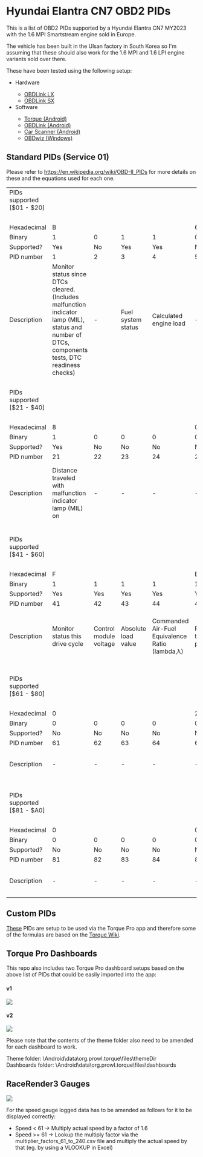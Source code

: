 # Hyundai Elantra CN7 OBD2 PIDs

This is a list of OBD2 PIDs supported by a Hyundai Elantra CN7 MY2023 with the 1.6 MPI Smartstream engine sold in Europe.

The vehicle has been built in the Ulsan factory in South Korea so I'm assuming that these should also work for the 1.6 MPI and 1.6 LPI engine variants sold over there.

These have been tested using the following setup:
<ul>
<li>Hardware</li>
        <ul>
        <li><a href="https://www.scantool.net/obdlink-lxbt/">OBDLink LX</a>
        <li><a href="https://www.scantool.net/obdlink-sx/">OBDLink SX</a>
        </ul>
<li>Software</li>
        <ul>
        <li><a href="https://play.google.com/store/apps/details?id=org.prowl.torque&hl=en&gl=US">Torque (Android)</a></li>
        <li><a href="https://play.google.com/store/apps/details?id=OCTech.Mobile.Applications.OBDLink&hl=en&gl=US">OBDLink (Android)</a></li>
        <li><a href="https://play.google.com/store/apps/details?id=com.ovz.carscanner&hl=en&gl=US">Car Scanner (Android)</a></li>
        <li><a href="https://www.scantool.net/obdwiz/">OBDwiz (Windows)</a></li>
        </ul>
</ul>

<h2> Standard PIDs (Service 01) </h2>

Please refer to https://en.wikipedia.org/wiki/OBD-II_PIDs for more details on these and the equations used for each one.

<table border="0" cellpadding="0" cellspacing="0" id="sheet0" class="sheet0 gridlines">
        <col class="col0">
        <col class="col1">
        <col class="col2">
        <col class="col3">
        <col class="col4">
        <col class="col5">
        <col class="col6">
        <col class="col7">
        <col class="col8">
        <col class="col9">
        <col class="col10">
        <col class="col11">
        <col class="col12">
        <col class="col13">
        <col class="col14">
        <col class="col15">
        <col class="col16">
        <col class="col17">
        <col class="col18">
        <col class="col19">
        <col class="col20">
        <col class="col21">
        <col class="col22">
        <col class="col23">
        <col class="col24">
        <col class="col25">
        <col class="col26">
        <col class="col27">
        <col class="col28">
        <col class="col29">
        <col class="col30">
        <col class="col31">
        <col class="col32">
        <tbody>
          <tr class="row0">
            <td class="column0 style1 s">PIDs supported [$01 - $20]	</td>
            <td class="column1">&nbsp;</td>
            <td class="column2">&nbsp;</td>
            <td class="column3">&nbsp;</td>
            <td class="column4">&nbsp;</td>
            <td class="column5">&nbsp;</td>
            <td class="column6">&nbsp;</td>
            <td class="column7">&nbsp;</td>
            <td class="column8">&nbsp;</td>
            <td class="column9">&nbsp;</td>
            <td class="column10">&nbsp;</td>
            <td class="column11">&nbsp;</td>
            <td class="column12">&nbsp;</td>
            <td class="column13">&nbsp;</td>
            <td class="column14">&nbsp;</td>
            <td class="column15">&nbsp;</td>
            <td class="column16">&nbsp;</td>
            <td class="column17">&nbsp;</td>
            <td class="column18">&nbsp;</td>
            <td class="column19">&nbsp;</td>
            <td class="column20">&nbsp;</td>
            <td class="column21">&nbsp;</td>
            <td class="column22">&nbsp;</td>
            <td class="column23">&nbsp;</td>
            <td class="column24">&nbsp;</td>
            <td class="column25">&nbsp;</td>
            <td class="column26">&nbsp;</td>
            <td class="column27">&nbsp;</td>
            <td class="column28">&nbsp;</td>
            <td class="column29">&nbsp;</td>
            <td class="column30">&nbsp;</td>
            <td class="column31">&nbsp;</td>
            <td class="column32">&nbsp;</td>
          </tr>
          <tr class="row1">
            <td class="column0">&nbsp;</td>
            <td class="column1">&nbsp;</td>
            <td class="column2">&nbsp;</td>
            <td class="column3">&nbsp;</td>
            <td class="column4">&nbsp;</td>
            <td class="column5">&nbsp;</td>
            <td class="column6">&nbsp;</td>
            <td class="column7">&nbsp;</td>
            <td class="column8">&nbsp;</td>
            <td class="column9">&nbsp;</td>
            <td class="column10">&nbsp;</td>
            <td class="column11">&nbsp;</td>
            <td class="column12">&nbsp;</td>
            <td class="column13">&nbsp;</td>
            <td class="column14">&nbsp;</td>
            <td class="column15">&nbsp;</td>
            <td class="column16">&nbsp;</td>
            <td class="column17">&nbsp;</td>
            <td class="column18">&nbsp;</td>
            <td class="column19">&nbsp;</td>
            <td class="column20">&nbsp;</td>
            <td class="column21">&nbsp;</td>
            <td class="column22">&nbsp;</td>
            <td class="column23">&nbsp;</td>
            <td class="column24">&nbsp;</td>
            <td class="column25">&nbsp;</td>
            <td class="column26">&nbsp;</td>
            <td class="column27">&nbsp;</td>
            <td class="column28">&nbsp;</td>
            <td class="column29">&nbsp;</td>
            <td class="column30">&nbsp;</td>
            <td class="column31">&nbsp;</td>
            <td class="column32">&nbsp;</td>
          </tr>
          <tr class="row2">
            <td class="column0 style2 s">Hexadecimal</td>
            <td class="column1 style3 s style5" colspan="4">B</td>
            <td class="column5 style3 n style5" colspan="4">6</td>
            <td class="column9 style3 n style5" colspan="4">3</td>
            <td class="column13 style3 s style5" colspan="4">F</td>
            <td class="column17 style3 s style5" colspan="4">A</td>
            <td class="column21 style3 n style5" colspan="4">8</td>
            <td class="column25 style3 n style5" colspan="4">1</td>
            <td class="column29 style3 n style5" colspan="4">3</td>
          </tr>
          <tr class="row3">
            <td class="column0 style2 s">Binary</td>
            <td class="column1 style6 n">1</td>
            <td class="column2 style6 n">0</td>
            <td class="column3 style6 n">1</td>
            <td class="column4 style6 n">1</td>
            <td class="column5 style6 n">0</td>
            <td class="column6 style6 n">1</td>
            <td class="column7 style6 n">1</td>
            <td class="column8 style6 n">0</td>
            <td class="column9 style6 n">0</td>
            <td class="column10 style6 n">0</td>
            <td class="column11 style6 n">1</td>
            <td class="column12 style6 n">1</td>
            <td class="column13 style6 n">1</td>
            <td class="column14 style6 n">1</td>
            <td class="column15 style6 n">1</td>
            <td class="column16 style6 n">1</td>
            <td class="column17 style6 n">1</td>
            <td class="column18 style6 n">0</td>
            <td class="column19 style6 n">1</td>
            <td class="column20 style6 n">0</td>
            <td class="column21 style6 n">1</td>
            <td class="column22 style6 n">0</td>
            <td class="column23 style6 n">0</td>
            <td class="column24 style6 n">0</td>
            <td class="column25 style6 n">0</td>
            <td class="column26 style6 n">0</td>
            <td class="column27 style6 n">0</td>
            <td class="column28 style6 n">1</td>
            <td class="column29 style6 n">0</td>
            <td class="column30 style6 n">0</td>
            <td class="column31 style6 n">1</td>
            <td class="column32 style6 n">1</td>
          </tr>
          <tr class="row4">
            <td class="column0 style2 s">Supported?</td>
            <td class="column1 style7 s">Yes</td>
            <td class="column2 style8 s">No</td>
            <td class="column3 style7 s">Yes</td>
            <td class="column4 style7 s">Yes</td>
            <td class="column5 style8 s">No</td>
            <td class="column6 style7 s">Yes</td>
            <td class="column7 style7 s">Yes</td>
            <td class="column8 style8 s">No</td>
            <td class="column9 style8 s">No</td>
            <td class="column10 style8 s">No</td>
            <td class="column11 style7 s">Yes</td>
            <td class="column12 style7 s">Yes</td>
            <td class="column13 style7 s">Yes</td>
            <td class="column14 style7 s">Yes</td>
            <td class="column15 style7 s">Yes</td>
            <td class="column16 style7 s">Yes</td>
            <td class="column17 style7 s">Yes</td>
            <td class="column18 style8 s">No</td>
            <td class="column19 style7 s">Yes</td>
            <td class="column20 style8 s">No</td>
            <td class="column21 style7 s">Yes</td>
            <td class="column22 style8 s">No</td>
            <td class="column23 style8 s">No</td>
            <td class="column24 style8 s">No</td>
            <td class="column25 style8 s">No</td>
            <td class="column26 style8 s">No</td>
            <td class="column27 style8 s">No</td>
            <td class="column28 style7 s">Yes</td>
            <td class="column29 style8 s">No</td>
            <td class="column30 style8 s">No</td>
            <td class="column31 style7 s">Yes</td>
            <td class="column32 style7 s">Yes</td>
          </tr>
          <tr class="row5">
            <td class="column0 style2 s">PID number</td>
            <td class="column1 style6 n">1</td>
            <td class="column2 style6 n">2</td>
            <td class="column3 style6 n">3</td>
            <td class="column4 style6 n">4</td>
            <td class="column5 style6 n">5</td>
            <td class="column6 style6 n">6</td>
            <td class="column7 style6 n">7</td>
            <td class="column8 style6 n">8</td>
            <td class="column9 style6 n">9</td>
            <td class="column10 style6 s">0A</td>
            <td class="column11 style6 s">0B</td>
            <td class="column12 style6 s">0C</td>
            <td class="column13 style6 s">0D</td>
            <td class="column14 style6 s">0E</td>
            <td class="column15 style6 s">0F</td>
            <td class="column16 style6 n">10</td>
            <td class="column17 style6 n">11</td>
            <td class="column18 style6 n">12</td>
            <td class="column19 style6 n">13</td>
            <td class="column20 style6 n">14</td>
            <td class="column21 style6 n">15</td>
            <td class="column22 style6 n">16</td>
            <td class="column23 style6 n">17</td>
            <td class="column24 style6 n">18</td>
            <td class="column25 style6 n">19</td>
            <td class="column26 style6 s">1A</td>
            <td class="column27 style6 s">1B</td>
            <td class="column28 style6 s">1C</td>
            <td class="column29 style6 s">1D</td>
            <td class="column30 style6 s">1E</td>
            <td class="column31 style6 s">1F</td>
            <td class="column32 style6 n">20</td>
          </tr>
          <tr class="row6">
            <td class="column0 style2 s">Description</td>
            <td class="column1 style9 s">Monitor status since DTCs cleared. (Includes malfunction indicator lamp (MIL), status and number of DTCs, components tests, DTC readiness checks)</td>
            <td class="column2 style10 s">-</td>
            <td class="column3 style10 s">Fuel system status</td>
            <td class="column4 style10 s">Calculated engine load</td>
            <td class="column5 style10 s">-</td>
            <td class="column6 style10 s">Short term fuel trim—Bank 1</td>
            <td class="column7 style10 s">Long term fuel trim—Bank 1</td>
            <td class="column8 style10 s">-</td>
            <td class="column9 style10 s">-</td>
            <td class="column10 style10 s">-</td>
            <td class="column11 style10 s">Intake manifold absolute pressure</td>
            <td class="column12 style10 s">Engine speed</td>
            <td class="column13 style10 s">Vehicle speed</td>
            <td class="column14 style10 s">Timing advance</td>
            <td class="column15 style10 s">Intake air temperature</td>
            <td class="column16 style10 s">Mass air flow sensor (MAF) air flow rate</td>
            <td class="column17 style10 s">Throttle position</td>
            <td class="column18 style10 s">-</td>
            <td class="column19 style10 s">Oxygen sensors present (in 2 banks)</td>
            <td class="column20 style10 s">-</td>
            <td class="column21 style10 s">	Oxygen Sensor 2<br />
A: Voltage<br />
B: Short term fuel trim</td>
            <td class="column22 style10 s">-</td>
            <td class="column23 style10 s">-</td>
            <td class="column24 style10 s">-</td>
            <td class="column25 style10 s">-</td>
            <td class="column26 style10 s">-</td>
            <td class="column27 style10 s">-</td>
            <td class="column28 style10 s">OBD standards this vehicle conforms to</td>
            <td class="column29 style10 s">-</td>
            <td class="column30 style10 s">-</td>
            <td class="column31 style10 s">Run time since engine start	</td>
            <td class="column32 style10 s">PIDs supported [$21 - $40]	</td>
          </tr>
          <tr class="row7">
            <td class="column0">&nbsp;</td>
            <td class="column1">&nbsp;</td>
            <td class="column2">&nbsp;</td>
            <td class="column3">&nbsp;</td>
            <td class="column4">&nbsp;</td>
            <td class="column5">&nbsp;</td>
            <td class="column6">&nbsp;</td>
            <td class="column7">&nbsp;</td>
            <td class="column8">&nbsp;</td>
            <td class="column9">&nbsp;</td>
            <td class="column10">&nbsp;</td>
            <td class="column11">&nbsp;</td>
            <td class="column12">&nbsp;</td>
            <td class="column13">&nbsp;</td>
            <td class="column14">&nbsp;</td>
            <td class="column15">&nbsp;</td>
            <td class="column16">&nbsp;</td>
            <td class="column17">&nbsp;</td>
            <td class="column18">&nbsp;</td>
            <td class="column19">&nbsp;</td>
            <td class="column20">&nbsp;</td>
            <td class="column21">&nbsp;</td>
            <td class="column22">&nbsp;</td>
            <td class="column23">&nbsp;</td>
            <td class="column24">&nbsp;</td>
            <td class="column25">&nbsp;</td>
            <td class="column26">&nbsp;</td>
            <td class="column27">&nbsp;</td>
            <td class="column28">&nbsp;</td>
            <td class="column29">&nbsp;</td>
            <td class="column30">&nbsp;</td>
            <td class="column31">&nbsp;</td>
            <td class="column32">&nbsp;</td>
          </tr>
          <tr class="row8">
            <td class="column0 style1 s">PIDs supported [$21 - $40]	</td>
            <td class="column1">&nbsp;</td>
            <td class="column2">&nbsp;</td>
            <td class="column3">&nbsp;</td>
            <td class="column4">&nbsp;</td>
            <td class="column5">&nbsp;</td>
            <td class="column6">&nbsp;</td>
            <td class="column7">&nbsp;</td>
            <td class="column8">&nbsp;</td>
            <td class="column9">&nbsp;</td>
            <td class="column10">&nbsp;</td>
            <td class="column11">&nbsp;</td>
            <td class="column12">&nbsp;</td>
            <td class="column13">&nbsp;</td>
            <td class="column14">&nbsp;</td>
            <td class="column15">&nbsp;</td>
            <td class="column16">&nbsp;</td>
            <td class="column17">&nbsp;</td>
            <td class="column18">&nbsp;</td>
            <td class="column19">&nbsp;</td>
            <td class="column20">&nbsp;</td>
            <td class="column21">&nbsp;</td>
            <td class="column22">&nbsp;</td>
            <td class="column23">&nbsp;</td>
            <td class="column24">&nbsp;</td>
            <td class="column25">&nbsp;</td>
            <td class="column26">&nbsp;</td>
            <td class="column27">&nbsp;</td>
            <td class="column28">&nbsp;</td>
            <td class="column29">&nbsp;</td>
            <td class="column30">&nbsp;</td>
            <td class="column31">&nbsp;</td>
            <td class="column32">&nbsp;</td>
          </tr>
          <tr class="row9">
            <td class="column0">&nbsp;</td>
            <td class="column1">&nbsp;</td>
            <td class="column2">&nbsp;</td>
            <td class="column3">&nbsp;</td>
            <td class="column4">&nbsp;</td>
            <td class="column5">&nbsp;</td>
            <td class="column6">&nbsp;</td>
            <td class="column7">&nbsp;</td>
            <td class="column8">&nbsp;</td>
            <td class="column9">&nbsp;</td>
            <td class="column10">&nbsp;</td>
            <td class="column11">&nbsp;</td>
            <td class="column12">&nbsp;</td>
            <td class="column13">&nbsp;</td>
            <td class="column14">&nbsp;</td>
            <td class="column15">&nbsp;</td>
            <td class="column16">&nbsp;</td>
            <td class="column17">&nbsp;</td>
            <td class="column18">&nbsp;</td>
            <td class="column19">&nbsp;</td>
            <td class="column20">&nbsp;</td>
            <td class="column21">&nbsp;</td>
            <td class="column22">&nbsp;</td>
            <td class="column23">&nbsp;</td>
            <td class="column24">&nbsp;</td>
            <td class="column25">&nbsp;</td>
            <td class="column26">&nbsp;</td>
            <td class="column27">&nbsp;</td>
            <td class="column28">&nbsp;</td>
            <td class="column29">&nbsp;</td>
            <td class="column30">&nbsp;</td>
            <td class="column31">&nbsp;</td>
            <td class="column32">&nbsp;</td>
          </tr>
          <tr class="row10">
            <td class="column0 style2 s">Hexadecimal</td>
            <td class="column1 style3 n style5" colspan="4">8</td>
            <td class="column5 style3 n style5" colspan="4">0</td>
            <td class="column9 style3 n style5" colspan="4">1</td>
            <td class="column13 style3 s style5" colspan="4">D</td>
            <td class="column17 style3 s style5" colspan="4">B</td>
            <td class="column21 style3 n style5" colspan="4">0</td>
            <td class="column25 style3 n style5" colspan="4">1</td>
            <td class="column29 style3 n style5" colspan="4">1</td>
          </tr>
          <tr class="row11">
            <td class="column0 style2 s">Binary</td>
            <td class="column1 style6 n">1</td>
            <td class="column2 style6 n">0</td>
            <td class="column3 style6 n">0</td>
            <td class="column4 style6 n">0</td>
            <td class="column5 style6 n">0</td>
            <td class="column6 style6 n">0</td>
            <td class="column7 style6 n">0</td>
            <td class="column8 style6 n">0</td>
            <td class="column9 style6 n">0</td>
            <td class="column10 style6 n">0</td>
            <td class="column11 style6 n">0</td>
            <td class="column12 style6 n">1</td>
            <td class="column13 style6 n">1</td>
            <td class="column14 style6 n">1</td>
            <td class="column15 style6 n">0</td>
            <td class="column16 style6 n">1</td>
            <td class="column17 style6 n">1</td>
            <td class="column18 style6 n">0</td>
            <td class="column19 style6 n">1</td>
            <td class="column20 style6 n">1</td>
            <td class="column21 style6 n">0</td>
            <td class="column22 style6 n">0</td>
            <td class="column23 style6 n">0</td>
            <td class="column24 style6 n">0</td>
            <td class="column25 style6 n">0</td>
            <td class="column26 style6 n">0</td>
            <td class="column27 style6 n">0</td>
            <td class="column28 style6 n">1</td>
            <td class="column29 style6 n">0</td>
            <td class="column30 style6 n">0</td>
            <td class="column31 style6 n">0</td>
            <td class="column32 style6 n">1</td>
          </tr>
          <tr class="row12">
            <td class="column0 style2 s">Supported?</td>
            <td class="column1 style7 s">Yes</td>
            <td class="column2 style8 s">No</td>
            <td class="column3 style8 s">No</td>
            <td class="column4 style8 s">No</td>
            <td class="column5 style8 s">No</td>
            <td class="column6 style8 s">No</td>
            <td class="column7 style8 s">No</td>
            <td class="column8 style8 s">No</td>
            <td class="column9 style8 s">No</td>
            <td class="column10 style8 s">No</td>
            <td class="column11 style8 s">No</td>
            <td class="column12 style7 s">Yes</td>
            <td class="column13 style7 s">Yes</td>
            <td class="column14 style7 s">Yes</td>
            <td class="column15 style8 s">No</td>
            <td class="column16 style7 s">Yes</td>
            <td class="column17 style7 s">Yes</td>
            <td class="column18 style8 s">No</td>
            <td class="column19 style7 s">Yes</td>
            <td class="column20 style7 s">Yes</td>
            <td class="column21 style8 s">No</td>
            <td class="column22 style8 s">No</td>
            <td class="column23 style8 s">No</td>
            <td class="column24 style8 s">No</td>
            <td class="column25 style8 s">No</td>
            <td class="column26 style8 s">No</td>
            <td class="column27 style8 s">No</td>
            <td class="column28 style7 s">Yes</td>
            <td class="column29 style8 s">No</td>
            <td class="column30 style8 s">No</td>
            <td class="column31 style8 s">No</td>
            <td class="column32 style7 s">Yes</td>
          </tr>
          <tr class="row13">
            <td class="column0 style2 s">PID number</td>
            <td class="column1 style6 n">21</td>
            <td class="column2 style6 n">22</td>
            <td class="column3 style6 n">23</td>
            <td class="column4 style6 n">24</td>
            <td class="column5 style6 n">25</td>
            <td class="column6 style6 n">26</td>
            <td class="column7 style6 n">27</td>
            <td class="column8 style6 n">28</td>
            <td class="column9 style6 n">29</td>
            <td class="column10 style6 s">2A</td>
            <td class="column11 style6 s">2B</td>
            <td class="column12 style6 s">2C</td>
            <td class="column13 style6 s">2D</td>
            <td class="column14 style6 s">2E</td>
            <td class="column15 style6 s">2F</td>
            <td class="column16 style6 n">30</td>
            <td class="column17 style6 n">31</td>
            <td class="column18 style6 n">32</td>
            <td class="column19 style6 n">33</td>
            <td class="column20 style6 n">34</td>
            <td class="column21 style6 n">35</td>
            <td class="column22 style6 n">36</td>
            <td class="column23 style6 n">37</td>
            <td class="column24 style6 n">38</td>
            <td class="column25 style6 n">39</td>
            <td class="column26 style6 s">3A</td>
            <td class="column27 style6 s">3B</td>
            <td class="column28 style6 s">3C</td>
            <td class="column29 style6 s">3D</td>
            <td class="column30 style6 s">3E</td>
            <td class="column31 style6 s">3F</td>
            <td class="column32 style6 n">40</td>
          </tr>
          <tr class="row14">
            <td class="column0 style2 s">Description</td>
            <td class="column1 style9 s">Distance traveled with malfunction indicator lamp (MIL) on</td>
            <td class="column2 style10 s">-</td>
            <td class="column3 style10 s">-</td>
            <td class="column4 style10 s">-</td>
            <td class="column5 style10 s">-</td>
            <td class="column6 style10 s">-</td>
            <td class="column7 style10 s">-</td>
            <td class="column8 style10 s">-</td>
            <td class="column9 style10 s">-</td>
            <td class="column10 style10 s">-</td>
            <td class="column11 style10 s">-</td>
            <td class="column12 style10 s">Commanded EGR</td>
            <td class="column13 style10 s">EGR Error	</td>
            <td class="column14 style10 s">Commanded evaporative purge	</td>
            <td class="column15 style10 s">-</td>
            <td class="column16 style10 s">Warm-ups since codes cleared</td>
            <td class="column17 style10 s">Distance traveled since codes cleared</td>
            <td class="column18 style10 s">-</td>
            <td class="column19 style10 s">Absolute Barometric Pressure	</td>
            <td class="column20 style10 s">Oxygen Sensor 1<br />
AB: Air-Fuel Equivalence Ratio (lambda,λ)<br />
CD: Current</td>
            <td class="column21 style10 s">-</td>
            <td class="column22 style10 s">-</td>
            <td class="column23 style10 s">-</td>
            <td class="column24 style10 s">-</td>
            <td class="column25 style10 s">-</td>
            <td class="column26 style10 s">-</td>
            <td class="column27 style10 s">-</td>
            <td class="column28 style10 s">Catalyst Temperature: Bank 1, Sensor 1</td>
            <td class="column29 style10 s">-</td>
            <td class="column30 style10 s">-</td>
            <td class="column31 style10 s">-</td>
            <td class="column32 style10 s">PIDs supported [$41 - $60]</td>
          </tr>
          <tr class="row15">
            <td class="column0">&nbsp;</td>
            <td class="column1">&nbsp;</td>
            <td class="column2">&nbsp;</td>
            <td class="column3">&nbsp;</td>
            <td class="column4">&nbsp;</td>
            <td class="column5">&nbsp;</td>
            <td class="column6">&nbsp;</td>
            <td class="column7">&nbsp;</td>
            <td class="column8">&nbsp;</td>
            <td class="column9">&nbsp;</td>
            <td class="column10">&nbsp;</td>
            <td class="column11">&nbsp;</td>
            <td class="column12">&nbsp;</td>
            <td class="column13">&nbsp;</td>
            <td class="column14">&nbsp;</td>
            <td class="column15">&nbsp;</td>
            <td class="column16">&nbsp;</td>
            <td class="column17">&nbsp;</td>
            <td class="column18">&nbsp;</td>
            <td class="column19">&nbsp;</td>
            <td class="column20">&nbsp;</td>
            <td class="column21">&nbsp;</td>
            <td class="column22">&nbsp;</td>
            <td class="column23">&nbsp;</td>
            <td class="column24">&nbsp;</td>
            <td class="column25">&nbsp;</td>
            <td class="column26">&nbsp;</td>
            <td class="column27">&nbsp;</td>
            <td class="column28">&nbsp;</td>
            <td class="column29">&nbsp;</td>
            <td class="column30">&nbsp;</td>
            <td class="column31">&nbsp;</td>
            <td class="column32">&nbsp;</td>
          </tr>
          <tr class="row16">
            <td class="column0 style1 s">PIDs supported [$41 - $60]	</td>
            <td class="column1">&nbsp;</td>
            <td class="column2">&nbsp;</td>
            <td class="column3">&nbsp;</td>
            <td class="column4">&nbsp;</td>
            <td class="column5">&nbsp;</td>
            <td class="column6">&nbsp;</td>
            <td class="column7">&nbsp;</td>
            <td class="column8">&nbsp;</td>
            <td class="column9">&nbsp;</td>
            <td class="column10">&nbsp;</td>
            <td class="column11">&nbsp;</td>
            <td class="column12">&nbsp;</td>
            <td class="column13">&nbsp;</td>
            <td class="column14">&nbsp;</td>
            <td class="column15">&nbsp;</td>
            <td class="column16">&nbsp;</td>
            <td class="column17">&nbsp;</td>
            <td class="column18">&nbsp;</td>
            <td class="column19">&nbsp;</td>
            <td class="column20">&nbsp;</td>
            <td class="column21">&nbsp;</td>
            <td class="column22">&nbsp;</td>
            <td class="column23">&nbsp;</td>
            <td class="column24">&nbsp;</td>
            <td class="column25">&nbsp;</td>
            <td class="column26">&nbsp;</td>
            <td class="column27">&nbsp;</td>
            <td class="column28">&nbsp;</td>
            <td class="column29">&nbsp;</td>
            <td class="column30">&nbsp;</td>
            <td class="column31">&nbsp;</td>
            <td class="column32">&nbsp;</td>
          </tr>
          <tr class="row17">
            <td class="column0">&nbsp;</td>
            <td class="column1">&nbsp;</td>
            <td class="column2">&nbsp;</td>
            <td class="column3">&nbsp;</td>
            <td class="column4">&nbsp;</td>
            <td class="column5">&nbsp;</td>
            <td class="column6">&nbsp;</td>
            <td class="column7">&nbsp;</td>
            <td class="column8">&nbsp;</td>
            <td class="column9">&nbsp;</td>
            <td class="column10">&nbsp;</td>
            <td class="column11">&nbsp;</td>
            <td class="column12">&nbsp;</td>
            <td class="column13">&nbsp;</td>
            <td class="column14">&nbsp;</td>
            <td class="column15">&nbsp;</td>
            <td class="column16">&nbsp;</td>
            <td class="column17">&nbsp;</td>
            <td class="column18">&nbsp;</td>
            <td class="column19">&nbsp;</td>
            <td class="column20">&nbsp;</td>
            <td class="column21">&nbsp;</td>
            <td class="column22">&nbsp;</td>
            <td class="column23">&nbsp;</td>
            <td class="column24">&nbsp;</td>
            <td class="column25">&nbsp;</td>
            <td class="column26">&nbsp;</td>
            <td class="column27">&nbsp;</td>
            <td class="column28">&nbsp;</td>
            <td class="column29">&nbsp;</td>
            <td class="column30">&nbsp;</td>
            <td class="column31">&nbsp;</td>
            <td class="column32">&nbsp;</td>
          </tr>
          <tr class="row18">
            <td class="column0 style2 s">Hexadecimal</td>
            <td class="column1 style3 s style5" colspan="4">F</td>
            <td class="column5 style3 s style5" colspan="4">E</td>
            <td class="column9 style3 s style5" colspan="4">D</td>
            <td class="column13 style3 n style5" colspan="4">0</td>
            <td class="column17 style3 n style5" colspan="4">8</td>
            <td class="column21 style3 s style5" colspan="4">C</td>
            <td class="column25 style3 n style5" colspan="4">0</td>
            <td class="column29 style3 n style5" colspan="4">5</td>
          </tr>
          <tr class="row19">
            <td class="column0 style2 s">Binary</td>
            <td class="column1 style6 n">1</td>
            <td class="column2 style6 n">1</td>
            <td class="column3 style6 n">1</td>
            <td class="column4 style6 n">1</td>
            <td class="column5 style6 n">1</td>
            <td class="column6 style6 n">1</td>
            <td class="column7 style6 n">1</td>
            <td class="column8 style6 n">0</td>
            <td class="column9 style6 n">1</td>
            <td class="column10 style6 n">1</td>
            <td class="column11 style6 n">0</td>
            <td class="column12 style6 n">1</td>
            <td class="column13 style6 n">0</td>
            <td class="column14 style6 n">0</td>
            <td class="column15 style6 n">0</td>
            <td class="column16 style6 n">0</td>
            <td class="column17 style6 n">1</td>
            <td class="column18 style6 n">0</td>
            <td class="column19 style6 n">0</td>
            <td class="column20 style6 n">0</td>
            <td class="column21 style6 n">1</td>
            <td class="column22 style6 n">1</td>
            <td class="column23 style6 n">0</td>
            <td class="column24 style6 n">0</td>
            <td class="column25 style6 n">0</td>
            <td class="column26 style6 n">0</td>
            <td class="column27 style6 n">0</td>
            <td class="column28 style6 n">0</td>
            <td class="column29 style6 n">0</td>
            <td class="column30 style6 n">1</td>
            <td class="column31 style6 n">0</td>
            <td class="column32 style6 n">1</td>
          </tr>
          <tr class="row20">
            <td class="column0 style2 s">Supported?</td>
            <td class="column1 style7 s">Yes</td>
            <td class="column2 style7 s">Yes</td>
            <td class="column3 style7 s">Yes</td>
            <td class="column4 style7 s">Yes</td>
            <td class="column5 style7 s">Yes</td>
            <td class="column6 style7 s">Yes</td>
            <td class="column7 style7 s">Yes</td>
            <td class="column8 style8 s">No</td>
            <td class="column9 style7 s">Yes</td>
            <td class="column10 style7 s">Yes</td>
            <td class="column11 style8 s">No</td>
            <td class="column12 style7 s">Yes</td>
            <td class="column13 style8 s">No</td>
            <td class="column14 style8 s">No</td>
            <td class="column15 style8 s">No</td>
            <td class="column16 style8 s">No</td>
            <td class="column17 style7 s">Yes</td>
            <td class="column18 style8 s">No</td>
            <td class="column19 style8 s">No</td>
            <td class="column20 style8 s">No</td>
            <td class="column21 style7 s">Yes</td>
            <td class="column22 style7 s">Yes</td>
            <td class="column23 style8 s">No</td>
            <td class="column24 style8 s">No</td>
            <td class="column25 style8 s">No</td>
            <td class="column26 style8 s">No</td>
            <td class="column27 style8 s">No</td>
            <td class="column28 style8 s">No</td>
            <td class="column29 style8 s">No</td>
            <td class="column30 style7 s">Yes</td>
            <td class="column31 style8 s">No</td>
            <td class="column32 style7 s">Yes</td>
          </tr>
          <tr class="row21">
            <td class="column0 style2 s">PID number</td>
            <td class="column1 style6 n">41</td>
            <td class="column2 style6 n">42</td>
            <td class="column3 style6 n">43</td>
            <td class="column4 style6 n">44</td>
            <td class="column5 style6 n">45</td>
            <td class="column6 style6 n">46</td>
            <td class="column7 style6 n">47</td>
            <td class="column8 style6 n">48</td>
            <td class="column9 style6 n">49</td>
            <td class="column10 style6 s">4A</td>
            <td class="column11 style6 s">4B</td>
            <td class="column12 style6 s">4C</td>
            <td class="column13 style6 s">4D</td>
            <td class="column14 style6 s">4E</td>
            <td class="column15 style6 s">4F</td>
            <td class="column16 style6 n">50</td>
            <td class="column17 style6 n">51</td>
            <td class="column18 style6 n">52</td>
            <td class="column19 style6 n">53</td>
            <td class="column20 style6 n">54</td>
            <td class="column21 style6 n">55</td>
            <td class="column22 style6 n">56</td>
            <td class="column23 style6 n">57</td>
            <td class="column24 style6 n">58</td>
            <td class="column25 style6 n">59</td>
            <td class="column26 style6 s">5A</td>
            <td class="column27 style6 s">5B</td>
            <td class="column28 style6 s">5C</td>
            <td class="column29 style6 s">5D</td>
            <td class="column30 style6 s">5E</td>
            <td class="column31 style6 s">5F</td>
            <td class="column32 style6 n">60</td>
          </tr>
          <tr class="row22">
            <td class="column0 style2 s">Description</td>
            <td class="column1 style11 s">Monitor status this drive cycle</td>
            <td class="column2 style11 s">Control module voltage</td>
            <td class="column3 style11 s">Absolute load value</td>
            <td class="column4 style10 s">Commanded Air-Fuel Equivalence Ratio (lambda,λ)	</td>
            <td class="column5 style11 s">Relative throttle position</td>
            <td class="column6 style11 s">Ambient air temperature</td>
            <td class="column7 style11 s">Absolute throttle position B</td>
            <td class="column8 style10 s">-</td>
            <td class="column9 style10 s">Accelerator pedal position D</td>
            <td class="column10 style11 s">Accelerator pedal position E</td>
            <td class="column11 style10 s">-</td>
            <td class="column12 style11 s">Commanded throttle actuator</td>
            <td class="column13 style10 s">-</td>
            <td class="column14 style10 s">-</td>
            <td class="column15 style10 s">-</td>
            <td class="column16 style10 s">-</td>
            <td class="column17 style10 s">Fuel Type	</td>
            <td class="column18 style10 s">-</td>
            <td class="column19 style10 s">-</td>
            <td class="column20 style10 s">-</td>
            <td class="column21 style10 s">Short term secondary oxygen sensor trim, A: bank 1, B: bank 3	</td>
            <td class="column22 style10 s">Long term secondary oxygen sensor trim, A: bank 1, B: bank 3</td>
            <td class="column23 style10 s">-</td>
            <td class="column24 style10 s">-</td>
            <td class="column25 style10 s">-</td>
            <td class="column26 style10 s">-</td>
            <td class="column27 style10 s">-</td>
            <td class="column28 style10 s">-</td>
            <td class="column29 style10 s">-</td>
            <td class="column30 style10 s">Engine fuel rate	</td>
            <td class="column31 style10 s">-</td>
            <td class="column32 style10 s">PIDs supported [$61 - $80]	</td>
          </tr>
          <tr class="row23">
            <td class="column0">&nbsp;</td>
            <td class="column1">&nbsp;</td>
            <td class="column2">&nbsp;</td>
            <td class="column3">&nbsp;</td>
            <td class="column4">&nbsp;</td>
            <td class="column5">&nbsp;</td>
            <td class="column6">&nbsp;</td>
            <td class="column7">&nbsp;</td>
            <td class="column8">&nbsp;</td>
            <td class="column9">&nbsp;</td>
            <td class="column10">&nbsp;</td>
            <td class="column11">&nbsp;</td>
            <td class="column12">&nbsp;</td>
            <td class="column13">&nbsp;</td>
            <td class="column14">&nbsp;</td>
            <td class="column15">&nbsp;</td>
            <td class="column16">&nbsp;</td>
            <td class="column17">&nbsp;</td>
            <td class="column18">&nbsp;</td>
            <td class="column19">&nbsp;</td>
            <td class="column20">&nbsp;</td>
            <td class="column21">&nbsp;</td>
            <td class="column22">&nbsp;</td>
            <td class="column23">&nbsp;</td>
            <td class="column24">&nbsp;</td>
            <td class="column25">&nbsp;</td>
            <td class="column26">&nbsp;</td>
            <td class="column27">&nbsp;</td>
            <td class="column28">&nbsp;</td>
            <td class="column29">&nbsp;</td>
            <td class="column30">&nbsp;</td>
            <td class="column31">&nbsp;</td>
            <td class="column32">&nbsp;</td>
          </tr>
          <tr class="row24">
            <td class="column0 style1 s">PIDs supported [$61 - $80]	</td>
            <td class="column1">&nbsp;</td>
            <td class="column2">&nbsp;</td>
            <td class="column3">&nbsp;</td>
            <td class="column4">&nbsp;</td>
            <td class="column5">&nbsp;</td>
            <td class="column6">&nbsp;</td>
            <td class="column7">&nbsp;</td>
            <td class="column8">&nbsp;</td>
            <td class="column9">&nbsp;</td>
            <td class="column10">&nbsp;</td>
            <td class="column11">&nbsp;</td>
            <td class="column12">&nbsp;</td>
            <td class="column13">&nbsp;</td>
            <td class="column14">&nbsp;</td>
            <td class="column15">&nbsp;</td>
            <td class="column16">&nbsp;</td>
            <td class="column17">&nbsp;</td>
            <td class="column18">&nbsp;</td>
            <td class="column19">&nbsp;</td>
            <td class="column20">&nbsp;</td>
            <td class="column21">&nbsp;</td>
            <td class="column22">&nbsp;</td>
            <td class="column23">&nbsp;</td>
            <td class="column24">&nbsp;</td>
            <td class="column25">&nbsp;</td>
            <td class="column26">&nbsp;</td>
            <td class="column27">&nbsp;</td>
            <td class="column28">&nbsp;</td>
            <td class="column29">&nbsp;</td>
            <td class="column30">&nbsp;</td>
            <td class="column31">&nbsp;</td>
            <td class="column32">&nbsp;</td>
          </tr>
          <tr class="row25">
            <td class="column0">&nbsp;</td>
            <td class="column1">&nbsp;</td>
            <td class="column2">&nbsp;</td>
            <td class="column3">&nbsp;</td>
            <td class="column4">&nbsp;</td>
            <td class="column5">&nbsp;</td>
            <td class="column6">&nbsp;</td>
            <td class="column7">&nbsp;</td>
            <td class="column8">&nbsp;</td>
            <td class="column9">&nbsp;</td>
            <td class="column10">&nbsp;</td>
            <td class="column11">&nbsp;</td>
            <td class="column12">&nbsp;</td>
            <td class="column13">&nbsp;</td>
            <td class="column14">&nbsp;</td>
            <td class="column15">&nbsp;</td>
            <td class="column16">&nbsp;</td>
            <td class="column17">&nbsp;</td>
            <td class="column18">&nbsp;</td>
            <td class="column19">&nbsp;</td>
            <td class="column20">&nbsp;</td>
            <td class="column21">&nbsp;</td>
            <td class="column22">&nbsp;</td>
            <td class="column23">&nbsp;</td>
            <td class="column24">&nbsp;</td>
            <td class="column25">&nbsp;</td>
            <td class="column26">&nbsp;</td>
            <td class="column27">&nbsp;</td>
            <td class="column28">&nbsp;</td>
            <td class="column29">&nbsp;</td>
            <td class="column30">&nbsp;</td>
            <td class="column31">&nbsp;</td>
            <td class="column32">&nbsp;</td>
          </tr>
          <tr class="row26">
            <td class="column0 style2 s">Hexadecimal</td>
            <td class="column1 style3 n style5" colspan="4">0</td>
            <td class="column5 style3 n style5" colspan="4">2</td>
            <td class="column9 style3 n style5" colspan="4">0</td>
            <td class="column13 style3 n style5" colspan="4">0</td>
            <td class="column17 style3 n style5" colspan="4">0</td>
            <td class="column21 style3 n style5" colspan="4">0</td>
            <td class="column25 style3 n style5" colspan="4">0</td>
            <td class="column29 style3 n style5" colspan="4">1</td>
          </tr>
          <tr class="row27">
            <td class="column0 style2 s">Binary</td>
            <td class="column1 style6 n">0</td>
            <td class="column2 style6 n">0</td>
            <td class="column3 style6 n">0</td>
            <td class="column4 style6 n">0</td>
            <td class="column5 style6 n">0</td>
            <td class="column6 style6 n">0</td>
            <td class="column7 style6 n">1</td>
            <td class="column8 style6 n">0</td>
            <td class="column9 style6 n">0</td>
            <td class="column10 style6 n">0</td>
            <td class="column11 style6 n">0</td>
            <td class="column12 style6 n">0</td>
            <td class="column13 style6 n">0</td>
            <td class="column14 style6 n">0</td>
            <td class="column15 style6 n">0</td>
            <td class="column16 style6 n">0</td>
            <td class="column17 style6 n">0</td>
            <td class="column18 style6 n">0</td>
            <td class="column19 style6 n">0</td>
            <td class="column20 style6 n">0</td>
            <td class="column21 style6 n">0</td>
            <td class="column22 style6 n">0</td>
            <td class="column23 style6 n">0</td>
            <td class="column24 style6 n">0</td>
            <td class="column25 style6 n">0</td>
            <td class="column26 style6 n">0</td>
            <td class="column27 style6 n">0</td>
            <td class="column28 style6 n">0</td>
            <td class="column29 style6 n">0</td>
            <td class="column30 style6 n">0</td>
            <td class="column31 style6 n">0</td>
            <td class="column32 style6 n">1</td>
          </tr>
          <tr class="row28">
            <td class="column0 style2 s">Supported?</td>
            <td class="column1 style8 s">No</td>
            <td class="column2 style8 s">No</td>
            <td class="column3 style8 s">No</td>
            <td class="column4 style8 s">No</td>
            <td class="column5 style8 s">No</td>
            <td class="column6 style8 s">No</td>
            <td class="column7 style7 s">Yes</td>
            <td class="column8 style8 s">No</td>
            <td class="column9 style8 s">No</td>
            <td class="column10 style8 s">No</td>
            <td class="column11 style8 s">No</td>
            <td class="column12 style8 s">No</td>
            <td class="column13 style8 s">No</td>
            <td class="column14 style8 s">No</td>
            <td class="column15 style8 s">No</td>
            <td class="column16 style8 s">No</td>
            <td class="column17 style8 s">No</td>
            <td class="column18 style8 s">No</td>
            <td class="column19 style8 s">No</td>
            <td class="column20 style8 s">No</td>
            <td class="column21 style8 s">No</td>
            <td class="column22 style8 s">No</td>
            <td class="column23 style8 s">No</td>
            <td class="column24 style8 s">No</td>
            <td class="column25 style8 s">No</td>
            <td class="column26 style8 s">No</td>
            <td class="column27 style8 s">No</td>
            <td class="column28 style8 s">No</td>
            <td class="column29 style8 s">No</td>
            <td class="column30 style8 s">No</td>
            <td class="column31 style8 s">No</td>
            <td class="column32 style7 s">Yes</td>
          </tr>
          <tr class="row29">
            <td class="column0 style2 s">PID number</td>
            <td class="column1 style6 n">61</td>
            <td class="column2 style6 n">62</td>
            <td class="column3 style6 n">63</td>
            <td class="column4 style6 n">64</td>
            <td class="column5 style6 n">65</td>
            <td class="column6 style6 n">66</td>
            <td class="column7 style6 n">67</td>
            <td class="column8 style6 n">68</td>
            <td class="column9 style6 n">69</td>
            <td class="column10 style6 s">6A</td>
            <td class="column11 style6 s">6B</td>
            <td class="column12 style6 s">6C</td>
            <td class="column13 style6 s">6D</td>
            <td class="column14 style6 s">6E</td>
            <td class="column15 style6 s">6F</td>
            <td class="column16 style6 n">70</td>
            <td class="column17 style6 n">71</td>
            <td class="column18 style6 n">72</td>
            <td class="column19 style6 n">73</td>
            <td class="column20 style6 n">74</td>
            <td class="column21 style6 n">75</td>
            <td class="column22 style6 n">76</td>
            <td class="column23 style6 n">77</td>
            <td class="column24 style6 n">78</td>
            <td class="column25 style6 n">79</td>
            <td class="column26 style6 s">7A</td>
            <td class="column27 style6 s">7B</td>
            <td class="column28 style6 s">7C</td>
            <td class="column29 style6 s">7D</td>
            <td class="column30 style6 s">7E</td>
            <td class="column31 style6 s">7F</td>
            <td class="column32 style6 n">80</td>
          </tr>
          <tr class="row30">
            <td class="column0 style2 s">Description</td>
            <td class="column1 style10 s">-</td>
            <td class="column2 style10 s">-</td>
            <td class="column3 style10 s">-</td>
            <td class="column4 style10 s">-</td>
            <td class="column5 style10 s">-</td>
            <td class="column6 style10 s">-</td>
            <td class="column7 style11 s">Engine coolant temperature	</td>
            <td class="column8 style10 s">-</td>
            <td class="column9 style10 s">-</td>
            <td class="column10 style10 s">-</td>
            <td class="column11 style10 s">-</td>
            <td class="column12 style10 s">-</td>
            <td class="column13 style10 s">-</td>
            <td class="column14 style10 s">-</td>
            <td class="column15 style10 s">-</td>
            <td class="column16 style10 s">-</td>
            <td class="column17 style10 s">-</td>
            <td class="column18 style10 s">-</td>
            <td class="column19 style10 s">-</td>
            <td class="column20 style10 s">-</td>
            <td class="column21 style10 s">-</td>
            <td class="column22 style10 s">-</td>
            <td class="column23 style10 s">-</td>
            <td class="column24 style10 s">-</td>
            <td class="column25 style10 s">-</td>
            <td class="column26 style10 s">-</td>
            <td class="column27 style10 s">-</td>
            <td class="column28 style10 s">-</td>
            <td class="column29 style10 s">-</td>
            <td class="column30 style10 s">-</td>
            <td class="column31 style10 s">-</td>
            <td class="column32 style10 s">PIDs supported [$81 - $A0]	</td>
          </tr>
          <tr class="row31">
            <td class="column0">&nbsp;</td>
            <td class="column1">&nbsp;</td>
            <td class="column2">&nbsp;</td>
            <td class="column3">&nbsp;</td>
            <td class="column4">&nbsp;</td>
            <td class="column5">&nbsp;</td>
            <td class="column6">&nbsp;</td>
            <td class="column7">&nbsp;</td>
            <td class="column8">&nbsp;</td>
            <td class="column9">&nbsp;</td>
            <td class="column10">&nbsp;</td>
            <td class="column11">&nbsp;</td>
            <td class="column12">&nbsp;</td>
            <td class="column13">&nbsp;</td>
            <td class="column14">&nbsp;</td>
            <td class="column15">&nbsp;</td>
            <td class="column16">&nbsp;</td>
            <td class="column17">&nbsp;</td>
            <td class="column18">&nbsp;</td>
            <td class="column19">&nbsp;</td>
            <td class="column20">&nbsp;</td>
            <td class="column21">&nbsp;</td>
            <td class="column22">&nbsp;</td>
            <td class="column23">&nbsp;</td>
            <td class="column24">&nbsp;</td>
            <td class="column25">&nbsp;</td>
            <td class="column26">&nbsp;</td>
            <td class="column27">&nbsp;</td>
            <td class="column28">&nbsp;</td>
            <td class="column29">&nbsp;</td>
            <td class="column30">&nbsp;</td>
            <td class="column31">&nbsp;</td>
            <td class="column32">&nbsp;</td>
          </tr>
          <tr class="row32">
            <td class="column0 style1 s">PIDs supported [$81 - $A0]	</td>
            <td class="column1">&nbsp;</td>
            <td class="column2">&nbsp;</td>
            <td class="column3">&nbsp;</td>
            <td class="column4">&nbsp;</td>
            <td class="column5">&nbsp;</td>
            <td class="column6">&nbsp;</td>
            <td class="column7">&nbsp;</td>
            <td class="column8">&nbsp;</td>
            <td class="column9">&nbsp;</td>
            <td class="column10">&nbsp;</td>
            <td class="column11">&nbsp;</td>
            <td class="column12">&nbsp;</td>
            <td class="column13">&nbsp;</td>
            <td class="column14">&nbsp;</td>
            <td class="column15">&nbsp;</td>
            <td class="column16">&nbsp;</td>
            <td class="column17">&nbsp;</td>
            <td class="column18">&nbsp;</td>
            <td class="column19">&nbsp;</td>
            <td class="column20">&nbsp;</td>
            <td class="column21">&nbsp;</td>
            <td class="column22">&nbsp;</td>
            <td class="column23">&nbsp;</td>
            <td class="column24">&nbsp;</td>
            <td class="column25">&nbsp;</td>
            <td class="column26">&nbsp;</td>
            <td class="column27">&nbsp;</td>
            <td class="column28">&nbsp;</td>
            <td class="column29">&nbsp;</td>
            <td class="column30">&nbsp;</td>
            <td class="column31">&nbsp;</td>
            <td class="column32">&nbsp;</td>
          </tr>
          <tr class="row33">
            <td class="column0">&nbsp;</td>
            <td class="column1">&nbsp;</td>
            <td class="column2">&nbsp;</td>
            <td class="column3">&nbsp;</td>
            <td class="column4">&nbsp;</td>
            <td class="column5">&nbsp;</td>
            <td class="column6">&nbsp;</td>
            <td class="column7">&nbsp;</td>
            <td class="column8">&nbsp;</td>
            <td class="column9">&nbsp;</td>
            <td class="column10">&nbsp;</td>
            <td class="column11">&nbsp;</td>
            <td class="column12">&nbsp;</td>
            <td class="column13">&nbsp;</td>
            <td class="column14">&nbsp;</td>
            <td class="column15">&nbsp;</td>
            <td class="column16">&nbsp;</td>
            <td class="column17">&nbsp;</td>
            <td class="column18">&nbsp;</td>
            <td class="column19">&nbsp;</td>
            <td class="column20">&nbsp;</td>
            <td class="column21">&nbsp;</td>
            <td class="column22">&nbsp;</td>
            <td class="column23">&nbsp;</td>
            <td class="column24">&nbsp;</td>
            <td class="column25">&nbsp;</td>
            <td class="column26">&nbsp;</td>
            <td class="column27">&nbsp;</td>
            <td class="column28">&nbsp;</td>
            <td class="column29">&nbsp;</td>
            <td class="column30">&nbsp;</td>
            <td class="column31">&nbsp;</td>
            <td class="column32">&nbsp;</td>
          </tr>
          <tr class="row34">
            <td class="column0 style2 s">Hexadecimal</td>
            <td class="column1 style3 n style5" colspan="4">0</td>
            <td class="column5 style3 n style5" colspan="4">0</td>
            <td class="column9 style3 n style5" colspan="4">0</td>
            <td class="column13 style3 n style5" colspan="4">0</td>
            <td class="column17 style3 n style5" colspan="4">0</td>
            <td class="column21 style3 n style5" colspan="4">0</td>
            <td class="column25 style3 n style5" colspan="4">0</td>
            <td class="column29 style3 n style5" colspan="4">8</td>
          </tr>
          <tr class="row35">
            <td class="column0 style2 s">Binary</td>
            <td class="column1 style6 n">0</td>
            <td class="column2 style6 n">0</td>
            <td class="column3 style6 n">0</td>
            <td class="column4 style6 n">0</td>
            <td class="column5 style6 n">0</td>
            <td class="column6 style6 n">0</td>
            <td class="column7 style6 n">0</td>
            <td class="column8 style6 n">0</td>
            <td class="column9 style6 n">0</td>
            <td class="column10 style6 n">0</td>
            <td class="column11 style6 n">0</td>
            <td class="column12 style6 n">0</td>
            <td class="column13 style6 n">0</td>
            <td class="column14 style6 n">0</td>
            <td class="column15 style6 n">0</td>
            <td class="column16 style6 n">0</td>
            <td class="column17 style6 n">0</td>
            <td class="column18 style6 n">0</td>
            <td class="column19 style6 n">0</td>
            <td class="column20 style6 n">0</td>
            <td class="column21 style6 n">0</td>
            <td class="column22 style6 n">0</td>
            <td class="column23 style6 n">0</td>
            <td class="column24 style6 n">0</td>
            <td class="column25 style6 n">0</td>
            <td class="column26 style6 n">0</td>
            <td class="column27 style6 n">0</td>
            <td class="column28 style6 n">0</td>
            <td class="column29 style6 n">1</td>
            <td class="column30 style6 n">0</td>
            <td class="column31 style6 n">0</td>
            <td class="column32 style6 n">0</td>
          </tr>
          <tr class="row36">
            <td class="column0 style2 s">Supported?</td>
            <td class="column1 style8 s">No</td>
            <td class="column2 style8 s">No</td>
            <td class="column3 style8 s">No</td>
            <td class="column4 style8 s">No</td>
            <td class="column5 style8 s">No</td>
            <td class="column6 style8 s">No</td>
            <td class="column7 style8 s">No</td>
            <td class="column8 style8 s">No</td>
            <td class="column9 style8 s">No</td>
            <td class="column10 style8 s">No</td>
            <td class="column11 style8 s">No</td>
            <td class="column12 style8 s">No</td>
            <td class="column13 style8 s">No</td>
            <td class="column14 style8 s">No</td>
            <td class="column15 style8 s">No</td>
            <td class="column16 style8 s">No</td>
            <td class="column17 style8 s">No</td>
            <td class="column18 style8 s">No</td>
            <td class="column19 style8 s">No</td>
            <td class="column20 style8 s">No</td>
            <td class="column21 style8 s">No</td>
            <td class="column22 style8 s">No</td>
            <td class="column23 style8 s">No</td>
            <td class="column24 style8 s">No</td>
            <td class="column25 style8 s">No</td>
            <td class="column26 style8 s">No</td>
            <td class="column27 style8 s">No</td>
            <td class="column28 style8 s">No</td>
            <td class="column29 style7 s">Yes</td>
            <td class="column30 style8 s">No</td>
            <td class="column31 style8 s">No</td>
            <td class="column32 style8 s">No</td>
          </tr>
          <tr class="row37">
            <td class="column0 style2 s">PID number</td>
            <td class="column1 style6 s">81</td>
            <td class="column2 style6 s">82</td>
            <td class="column3 style6 s">83</td>
            <td class="column4 style6 s">84</td>
            <td class="column5 style6 s">85</td>
            <td class="column6 style6 s">86</td>
            <td class="column7 style6 s">87</td>
            <td class="column8 style6 s">88</td>
            <td class="column9 style6 s">89</td>
            <td class="column10 style6 s">8A</td>
            <td class="column11 style6 s">8B</td>
            <td class="column12 style6 s">8C</td>
            <td class="column13 style6 s">8D</td>
            <td class="column14 style6 s">8E</td>
            <td class="column15 style6 s">8F</td>
            <td class="column16 style6 s">90</td>
            <td class="column17 style6 s">91</td>
            <td class="column18 style6 s">92</td>
            <td class="column19 style6 s">93</td>
            <td class="column20 style6 s">94</td>
            <td class="column21 style6 s">95</td>
            <td class="column22 style6 s">96</td>
            <td class="column23 style6 s">97</td>
            <td class="column24 style6 s">98</td>
            <td class="column25 style6 s">99</td>
            <td class="column26 style6 s">9A</td>
            <td class="column27 style6 s">9B</td>
            <td class="column28 style6 s">9C</td>
            <td class="column29 style6 s">9D</td>
            <td class="column30 style6 s">9E</td>
            <td class="column31 style6 s">9F</td>
            <td class="column32 style6 s">A0</td>
          </tr>
          <tr class="row38">
            <td class="column0 style2 s">Description</td>
            <td class="column1 style10 s">-</td>
            <td class="column2 style10 s">-</td>
            <td class="column3 style10 s">-</td>
            <td class="column4 style10 s">-</td>
            <td class="column5 style10 s">-</td>
            <td class="column6 style10 s">-</td>
            <td class="column7 style10 s">-</td>
            <td class="column8 style10 s">-</td>
            <td class="column9 style10 s">-</td>
            <td class="column10 style10 s">-</td>
            <td class="column11 style10 s">-</td>
            <td class="column12 style10 s">-</td>
            <td class="column13 style10 s">-</td>
            <td class="column14 style10 s">-</td>
            <td class="column15 style10 s">-</td>
            <td class="column16 style10 s">-</td>
            <td class="column17 style10 s">-</td>
            <td class="column18 style10 s">-</td>
            <td class="column19 style10 s">-</td>
            <td class="column20 style10 s">-</td>
            <td class="column21 style10 s">-</td>
            <td class="column22 style10 s">-</td>
            <td class="column23 style10 s">-</td>
            <td class="column24 style10 s">-</td>
            <td class="column25 style10 s">-</td>
            <td class="column26 style10 s">-</td>
            <td class="column27 style10 s">-</td>
            <td class="column28 style10 s">-</td>
            <td class="column29 style10 s">Engine Fuel Rate	</td>
            <td class="column30 style10 s">-</td>
            <td class="column31 style10 s">-</td>
            <td class="column32 style10 s">PIDs supported [$A1 - $C0]	</td>
          </tr>
        </tbody>
</table>
    
<h2> Custom PIDs </h2>

<a href="https://github.com/gdincu/HyundaiElantraCN7-OBD2-PIDs/blob/main/CN7.csv">These</a> PIDs are setup to be used via the Torque Pro app and therefore some of the formulas are based on the <a href="https://wiki.torque-bhp.com/view/Equations">Torque Wiki</a>.
  
<h2> Torque Pro Dashboards </h2>

This repo also includes two Torque Pro dashboard setups based on the above list of PIDs that could be easily imported into the app:

<h4>v1</h4>
<img src="https://user-images.githubusercontent.com/20664969/234874093-794d3863-9821-4b1d-acc3-28474330ab3d.png"></img>

<h4>v2</h4>
<img src="https://github-production-user-asset-6210df.s3.amazonaws.com/20664969/281052459-cedef1de-223e-4e5c-91a6-6adba50289a3.png"></img>

Please note that the contents of the theme folder also need to be amended for each dashboard to work.

Theme folder:		\Android\data\org.prowl.torque\files\themeDir <br>
Dashboards folder:	\Android\data\org.prowl.torque\files\dashboards

<h2> RaceRender3 Gauges </h2>

<img src="https://github.com/user-attachments/assets/c0175157-75ac-472e-b4bf-491c9ba5612e"></img>

For the speed gauge logged data has to be amended as follows for it to be displayed correctly:
<ul>
<li>Speed < 61 -> Multiply actual speed by a factor of 1.6</li>
<li>Speed >= 61 -> Lookup the multiply factor via the multiplier_factors_61_to_240.csv file and multiply the actual speed by that (eg. by using a VLOOKUP in Excel)</li>
</ul>